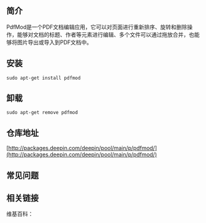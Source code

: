 ## 简介

PdfMod是一个PDF文档编辑应用，它可以对页面进行重新排序、旋转和删除操作，能够对文档的标题、作者等元素进行编辑、多个文件可以通过拖放合并，也能够将图片导出或导入到PDF文档中。

## 安装

`sudo apt-get install pdfmod`

## 卸载

`sudo apt-get remove pdfmod`

## 仓库地址

[http://packages.deepin.com/deepin/pool/main/p/pdfmod/](http://packages.deepin.com/deepin/pool/main/p/pdfmod/)


## 常见问题


## 相关链接

维基百科：